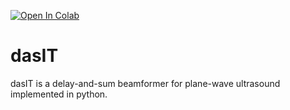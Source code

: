 [![Open In Colab](https://colab.research.google.com/assets/colab-badge.svg)](https://colab.research.google.com/github/luuleitner/dasIT/blob/main/beamform_image.ipynb)

# dasIT
dasIT is a delay-and-sum beamformer for plane-wave ultrasound implemented in python.
